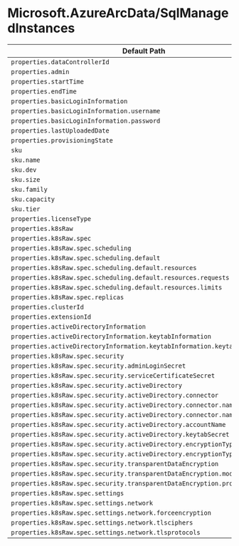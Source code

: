 # Microsoft.AzureArcData/SqlManagedInstances

| Default Path | Alias |
|---|---|
| `properties.dataControllerId` | `Microsoft.AzureArcData/sqlManagedInstances/dataControllerId` |
| `properties.admin` | `Microsoft.AzureArcData/sqlManagedInstances/admin` |
| `properties.startTime` | `Microsoft.AzureArcData/sqlManagedInstances/startTime` |
| `properties.endTime` | `Microsoft.AzureArcData/sqlManagedInstances/endTime` |
| `properties.basicLoginInformation` | `Microsoft.AzureArcData/sqlManagedInstances/basicLoginInformation` |
| `properties.basicLoginInformation.username` | `Microsoft.AzureArcData/sqlManagedInstances/basicLoginInformation.username` |
| `properties.basicLoginInformation.password` | `Microsoft.AzureArcData/sqlManagedInstances/basicLoginInformation.password` |
| `properties.lastUploadedDate` | `Microsoft.AzureArcData/sqlManagedInstances/lastUploadedDate` |
| `properties.provisioningState` | `Microsoft.AzureArcData/sqlManagedInstances/provisioningState` |
| `sku` | `Microsoft.AzureArcData/sqlManagedInstances/sku` |
| `sku.name` | `Microsoft.AzureArcData/sqlManagedInstances/sku.name` |
| `sku.dev` | `Microsoft.AzureArcData/sqlManagedInstances/sku.dev` |
| `sku.size` | `Microsoft.AzureArcData/sqlManagedInstances/sku.size` |
| `sku.family` | `Microsoft.AzureArcData/sqlManagedInstances/sku.family` |
| `sku.capacity` | `Microsoft.AzureArcData/sqlManagedInstances/sku.capacity` |
| `sku.tier` | `Microsoft.AzureArcData/sqlManagedInstances/sku.tier` |
| `properties.licenseType` | `Microsoft.AzureArcData/sqlManagedInstances/licenseType` |
| `properties.k8sRaw` | `Microsoft.AzureArcData/sqlManagedInstances/k8sRaw` |
| `properties.k8sRaw.spec` | `Microsoft.AzureArcData/sqlManagedInstances/k8sRaw.spec` |
| `properties.k8sRaw.spec.scheduling` | `Microsoft.AzureArcData/sqlManagedInstances/k8sRaw.spec.scheduling` |
| `properties.k8sRaw.spec.scheduling.default` | `Microsoft.AzureArcData/sqlManagedInstances/k8sRaw.spec.scheduling.default` |
| `properties.k8sRaw.spec.scheduling.default.resources` | `Microsoft.AzureArcData/sqlManagedInstances/k8sRaw.spec.scheduling.default.resources` |
| `properties.k8sRaw.spec.scheduling.default.resources.requests` | `Microsoft.AzureArcData/sqlManagedInstances/k8sRaw.spec.scheduling.default.resources.requests` |
| `properties.k8sRaw.spec.scheduling.default.resources.limits` | `Microsoft.AzureArcData/sqlManagedInstances/k8sRaw.spec.scheduling.default.resources.limits` |
| `properties.k8sRaw.spec.replicas` | `Microsoft.AzureArcData/sqlManagedInstances/k8sRaw.spec.replicas` |
| `properties.clusterId` | `Microsoft.AzureArcData/sqlManagedInstances/clusterId` |
| `properties.extensionId` | `Microsoft.AzureArcData/sqlManagedInstances/extensionId` |
| `properties.activeDirectoryInformation` | `Microsoft.AzureArcData/sqlManagedInstances/activeDirectoryInformation` |
| `properties.activeDirectoryInformation.keytabInformation` | `Microsoft.AzureArcData/sqlManagedInstances/activeDirectoryInformation.keytabInformation` |
| `properties.activeDirectoryInformation.keytabInformation.keytab` | `Microsoft.AzureArcData/sqlManagedInstances/activeDirectoryInformation.keytabInformation.keytab` |
| `properties.k8sRaw.spec.security` | `Microsoft.AzureArcData/sqlManagedInstances/k8sRaw.spec.security` |
| `properties.k8sRaw.spec.security.adminLoginSecret` | `Microsoft.AzureArcData/sqlManagedInstances/k8sRaw.spec.security.adminLoginSecret` |
| `properties.k8sRaw.spec.security.serviceCertificateSecret` | `Microsoft.AzureArcData/sqlManagedInstances/k8sRaw.spec.security.serviceCertificateSecret` |
| `properties.k8sRaw.spec.security.activeDirectory` | `Microsoft.AzureArcData/sqlManagedInstances/k8sRaw.spec.security.activeDirectory` |
| `properties.k8sRaw.spec.security.activeDirectory.connector` | `Microsoft.AzureArcData/sqlManagedInstances/k8sRaw.spec.security.activeDirectory.connector` |
| `properties.k8sRaw.spec.security.activeDirectory.connector.name` | `Microsoft.AzureArcData/sqlManagedInstances/k8sRaw.spec.security.activeDirectory.connector.name` |
| `properties.k8sRaw.spec.security.activeDirectory.connector.namespace` | `Microsoft.AzureArcData/sqlManagedInstances/k8sRaw.spec.security.activeDirectory.connector.namespace` |
| `properties.k8sRaw.spec.security.activeDirectory.accountName` | `Microsoft.AzureArcData/sqlManagedInstances/k8sRaw.spec.security.activeDirectory.accountName` |
| `properties.k8sRaw.spec.security.activeDirectory.keytabSecret` | `Microsoft.AzureArcData/sqlManagedInstances/k8sRaw.spec.security.activeDirectory.keytabSecret` |
| `properties.k8sRaw.spec.security.activeDirectory.encryptionTypes` | `Microsoft.AzureArcData/sqlManagedInstances/k8sRaw.spec.security.activeDirectory.encryptionTypes` |
| `properties.k8sRaw.spec.security.activeDirectory.encryptionTypes[*]` | `Microsoft.AzureArcData/sqlManagedInstances/k8sRaw.spec.security.activeDirectory.encryptionTypes[*]` |
| `properties.k8sRaw.spec.security.transparentDataEncryption` | `Microsoft.AzureArcData/sqlManagedInstances/k8sRaw.spec.security.transparentDataEncryption` |
| `properties.k8sRaw.spec.security.transparentDataEncryption.mode` | `Microsoft.AzureArcData/sqlManagedInstances/k8sRaw.spec.security.transparentDataEncryption.mode` |
| `properties.k8sRaw.spec.security.transparentDataEncryption.protectorSecret` | `Microsoft.AzureArcData/sqlManagedInstances/k8sRaw.spec.security.transparentDataEncryption.protectorSecret` |
| `properties.k8sRaw.spec.settings` | `Microsoft.AzureArcData/sqlManagedInstances/k8sRaw.spec.settings` |
| `properties.k8sRaw.spec.settings.network` | `Microsoft.AzureArcData/sqlManagedInstances/k8sRaw.spec.settings.network` |
| `properties.k8sRaw.spec.settings.network.forceencryption` | `Microsoft.AzureArcData/sqlManagedInstances/k8sRaw.spec.settings.network.forceencryption` |
| `properties.k8sRaw.spec.settings.network.tlsciphers` | `Microsoft.AzureArcData/sqlManagedInstances/k8sRaw.spec.settings.network.tlsciphers` |
| `properties.k8sRaw.spec.settings.network.tlsprotocols` | `Microsoft.AzureArcData/sqlManagedInstances/k8sRaw.spec.settings.network.tlsprotocols` |

